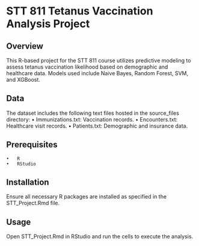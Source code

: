 # STT 811 Tetanus Vaccination Analysis Project

## Overview

This R-based project for the STT 811 course utilizes predictive modeling to assess tetanus vaccination likelihood based on demographic and healthcare data. Models used include Naive Bayes, Random Forest, SVM, and XGBoost.

## Data

The dataset includes the following text files hosted in the source_files directory:
	•	Immunizations.txt: Vaccination records.
	•	Encounters.txt: Healthcare visit records.
	•	Patients.txt: Demographic and insurance data.

## Prerequisites
	•	R
	•	RStudio

## Installation

Ensure all necessary R packages are installed as specified in the STT_Project.Rmd file.

## Usage

Open STT_Project.Rmd in RStudio and run the cells to execute the analysis.
